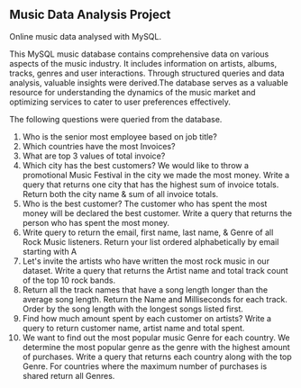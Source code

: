
## **Music Data Analysis Project**

Online music data analysed with MySQL.

This MySQL music database contains comprehensive data on various aspects of the music industry. 
It includes information on artists, albums, tracks, genres and user interactions.
Through structured queries and data analysis, valuable insights were derived.The database serves as a valuable resource for understanding the dynamics of the music market and optimizing services to cater to user preferences effectively.

The following questions were queried from the database.
1. Who is the senior most employee based on job title?
2. Which countries have the most Invoices? 
3. What are top 3 values of total invoice? 
4. Which city has the best customers? We would like to throw a promotional Music Festival in the city we made the most money. Write a query that returns one city that has the highest sum of invoice totals. Return both the city name & sum of all invoice totals.
5. Who is the best customer? The customer who has spent the most money will be declared the best customer. Write a query that returns the person who has spent the most money.
6. Write query to return the email, first name, last name, & Genre of all Rock Music listeners. Return your list ordered alphabetically by email starting with A
7. Let's invite the artists who have written the most rock music in our dataset. Write a query that returns the Artist name and total track count of the top 10 rock bands.
8. Return all the track names that have a song length longer than the average song length. Return the Name and Milliseconds for each track. Order by the song length with the longest songs listed first.
9. Find how much amount spent by each customer on artists? Write a query to return customer name, artist name and total spent.
10. We want to find out the most popular music Genre for each country. We determine the most popular genre as the genre with the highest amount of purchases. Write a query that returns each country along with the top Genre. For countries where the maximum number of purchases is shared return all Genres.

